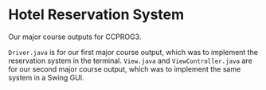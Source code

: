 # Hotel Reservation System
Our major course outputs for CCPROG3.

`Driver.java` is for our first major course output, which was to implement the reservation system in the terminal.
`View.java` and `ViewController.java` are for our second major course output, which was to implement the same system in a Swing GUI.
